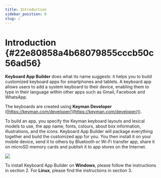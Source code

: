 ```yaml
---
title: Introduction
sidebar_position: 0
slug: /
---
```


# Introduction {#22e80858a4b68079855cccb50c56ad56}

**Keyboard App Builder** does what its name suggests: it helps you to build customized keyboard apps for smartphones and tablets. A keyboard app allows users to add a system keyboard to their device, enabling them to type in their language within other apps such as Gmail, Facebook and WhatsApp.

The keyboards are created using **Keyman Developer** ([https://keyman.com/developer/](https://keyman.com/developer/)).

To build an app, you specify the Keyman keyboard layouts and lexical models to use, the app name, fonts, colours, about box information, illustrations, and the icons. Keyboard App Builder will package everything together and build the customized app for you. You then install it on your mobile device, send it to others by Bluetooth or Wi-Fi transfer app, share it on microSD memory cards and publish it to app stores on the Internet.

![](/notion_imgs/.22e80858-a4b6-8047-a763-e0436d862d81.png)

To install Keyboard App Builder on **Windows**, please follow the instructions in section 2. For **Linux**, please find the instructions in section 3.


